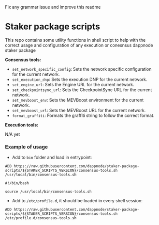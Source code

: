 Fix any grammar issue and improve this readme

# Staker package scripts

This repo contains some utility functions in shell script to help with the correct usage and configuration of any execution or conesnsus dappnode staker package

**Consensus tools:**

- `set_network_specific_config`: Sets the network specific configuration for the current network.
- `set_execution_dnp`: Sets the execution DNP for the current network.
- `set_engine_url`: Sets the Engine URL for the current network.
- `set_checkpointsync_url`: Sets the CheckpointSync URL for the current network.
- `set_mevboost_env`: Sets the MEVBoost environment for the current network.
- `set_mevboost_url`: Sets the MEVBoost URL for the current network.
- `format_graffiti`: Formats the graffiti string to follow the correct format.

**Execution tools:**

N/A yet

### Example of usage

- Add to `bin` folder and load in entrypoint:

```Docker
ADD https://raw.githubusercontent.com/dappnode/staker-package-scripts/${STAKER_SCRIPTS_VERSION}/consensus-tools.sh /usr/local/bin/consensus-tools.sh
```

```Shell
#!/bin/bash

source /usr/local/bin/consensus-tools.sh
```

- Add to `/etc/profile.d`, it should be loaded in every shell session:

```Docker
ADD https://raw.githubusercontent.com/dappnode/staker-package-scripts/${STAKER_SCRIPTS_VERSION}/consensus-tools.sh /etc/profile.d/consensus-tools.sh
```
